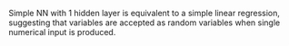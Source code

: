 Simple NN with 1 hidden layer is equivalent to a simple linear regression, suggesting that variables are accepted as random variables when single numerical input is produced.
